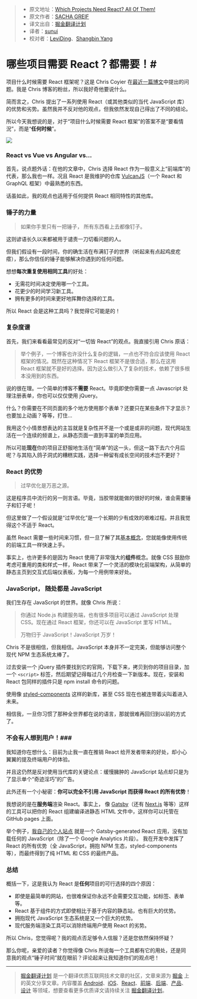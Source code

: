 > * 原文地址：[Which Projects Need React? All Of Them!](https://css-tricks.com/projects-need-react/)
> * 原文作者：[SACHA GREIF](https://css-tricks.com/author/sachagreif/)
> * 译文出自：[掘金翻译计划](https://github.com/xitu/gold-miner)
> * 译者：[sunui](https://github.com/sunui)
> * 校对者：[LeviDing](https://github.com/leviding)、[Shangbin Yang](https://github.com/rccoder)

# 哪些项目需要 React？都需要！#

项目什么时候需要 React 框架呢？这是 Chris Coyier 在[最近一篇博文](https://github.com/xitu/gold-miner/blob/master/TODO/project-need-react.md)中提出的问题。我是 Chris 博客的粉丝，所以我好奇他要说什么。

简而言之，Chris 提出了一系列使用 React（或其他类似的当代 JavaScript 库）的优势和劣势。虽然我并不反对他的观点，但我依然发现自己得出了不同的结论。

所以今天我想说的是，对于“项目什么时候需要 React 框架”的答案不是“要看情況”，而是“**任何时候**”。

![](https://cdn.css-tricks.com/wp-content/uploads/2017/04/tools.jpg)

### React vs Vue vs Angular vs… ###

首先，说点题外话：在他的文章中，Chris 选择 React 作为一般意义上“前端库”的代表，那么我也一样。况且 React 是我维护的仓库 [VulcanJS](http://vulcanjs.org)（一个 React 和 GraphQL 框架）中最熟悉的东西。

话虽如此，我的观点也适用于任何提供 React 相同特性的其他库。

### 锤子的力量 ###

> 如果你手里只有一把锤子， 所有东西看上去都像钉子。

这则谚语长久以来都被用于谴责一刀切看问题的人。

但我们假设有一段时间，你的确生活在布满钉子的世界（听起来有点起鸡皮疙瘩），那么你信任的锤子能够解决你遇到的任何问题。

想想**每次重复使用相同工具**的好处：

- 无需花时间决定使用哪一个工具。
- 花更少的时间学习新工具。
- 拥有更多的时间来更好地挥舞你选择的工具。

所以 React 会是这种工具吗？我觉得它可能是的！

### 复杂度谱 ###

首先，我们来看看最常见的反对“一切皆 React”的观点。我直接引用 Chris 原话：

> 举个例子，一个博客也许没什么复杂的逻辑，一点也不符合应该使用 React 框架的情况。既然在这种情况下 React 框架不是很合适，那么在这用 React 框架就不是好的选择。因为这么做引入了复杂的技术，依赖了很多根本没用到的东西。

说的很在理。一个简单的博客不**需要** React。毕竟即使你需要一点 Javascript 处理注册表单，你也可以仅仅使用 jQuery。

什么？你需要在不同页面的多个地方使用那个表单？还要只在某些条件下才显示？也要加上动画？等等，打住…

我用这个小情景想表达的主旨就是复杂性并不是一个或是或非的问题，现代网站生活在一个连续的频谱上，从静态页面一直到丰富的单页应用。

所以可能**现在**你的项目正舒服地生活在“简单”的这一头，但这一路下去六个月后呢？与其陷入鸽子洞式的糟糕实践，选择一种留有成长空间的技术岂不更好？

### React 的优势 ###

> 过早优化是万恶之源。

这是程序员中流行的另一则言语。毕竟，当胶带就能做的很好的时候，谁会需要锤子和钉子呢！

但这里做了一个假设就是“过早优化”是一个长期的少有成效的艰难过程。并且我觉得这个不适于 React。

虽然 React 需要一些时间来习惯，但一旦了解了其[基本概念](https://medium.freecodecamp.com/the-5-things-you-need-to-know-to-understand-react-a1dbd5d114a3)，您就能像使用传统的前端工具一样快速上手。

事实上，也许更多的是因为 React 使用了非常强大的**组件**概念。就像 CSS 鼓励你考虑可重用的类和样式一样，React 带来了一个灵活的模块化前端架构，从简单的静态主页到交互式后端仪表板，为每一个用例带来好处。

### JavaScript， 随处都是 JavaScript ###

我们生存在 JavaScript 的世界。就像 Chris 所说：

> 你通过 Node.js 构建服务端，也有很多项目可以通过 JavaScript 处理 CSS。现在通过 React 框架，你还可以在 JavaScript 里写 HTML。
>
> 万物归于 JavaScript！JavaScript 万岁！

Chris 不是很相信，但我相信。JavaScript 本身并不一定完美，但能够访问整个现代 NPM 生态系统太棒了。

过去安装一个 jQuery 插件要找到它的官网，下载下来，拷贝到你的项目目录，加一个 `<script>` 标签，然后期望记得每过几个月检查一下新版本。现在，安装和 React 包同样的插件只是 npm install 命令的问题。

使用像 [styled-components](https://medium.freecodecamp.com/a-5-minute-intro-to-styled-components-41f40eb7cd55) 这样的新库，甚至 CSS 现在也被连带着尖叫着进入未来。

相信我，一旦你习惯了那种全世界都在说的语言，那就很难再回归到以前的方式了。

### 不会有人想到用户！###

我知道你在想什么：目前为止我一直在推销 React 给开发者带来的好处，却小心翼翼的提及终端用户的体验。

并且这仍然是反对使用当代库的关键论点：缓慢臃肿的 JavaScript 站点却只是为了显示单个“奇迹淫巧”的广告。

此外还有一个小秘密：**你可以完全不引用 JavaScript 而获得 React 的所有优势**！

我想说的是在**服务端**渲染 React。事实上， 像 [Gatsby](https://github.com/gatsbyjs/gatsby)（还有 [Next.js](https://github.com/zeit/next.js/) 等等）这样的工具可以把你的 React 组建编译进静态 HTML 文件中，这样你可以托管在 GitHub pages 上面。

举个例子，[我自己的个人站点](http://sachagreif.com/) 就是一个 Gatsby-generated React 应用，没有加载任何的 JavaScript（除了一个 Google Analytics 片段）。 我在开发中发挥了 React 的所有优势（全 JavaScript，拥抱 NPM 生态，styled-components 等），而最终得到了纯 HTML 和 CSS 的最终产品。

### 总结

概括一下，这是我认为 React 是**任何**项目的可行选择的四个原因：

- 即使是最简单的网站，也很难保证你永远不会需要交互功能，如标签、表单等。
- React 基于组件的方式即使相比于基于内容的静态站，也有巨大的优势。
- 拥抱现代 JavaScript 生态系统是又一个巨大的优势。
- 现代服务端渲染工具可以消除终端用户使用 React 的劣势。

所以 Chris，您觉得呢？我的观点否足够令人信服？还是您依然保持怀疑？

那么你呢，亲爱的读者？你觉得像 Chris 所说每一个工具都有它的用处，还是同意我的观点“锤子时间”就在眼前？评论起来让我知道你们的观点吧！

---

> [掘金翻译计划](https://github.com/xitu/gold-miner) 是一个翻译优质互联网技术文章的社区，文章来源为 [掘金](https://juejin.im) 上的英文分享文章。内容覆盖 [Android](https://github.com/xitu/gold-miner#android)、[iOS](https://github.com/xitu/gold-miner#ios)、[React](https://github.com/xitu/gold-miner#react)、[前端](https://github.com/xitu/gold-miner#前端)、[后端](https://github.com/xitu/gold-miner#后端)、[产品](https://github.com/xitu/gold-miner#产品)、[设计](https://github.com/xitu/gold-miner#设计) 等领域，想要查看更多优质译文请持续关注 [掘金翻译计划](https://github.com/xitu/gold-miner)。
